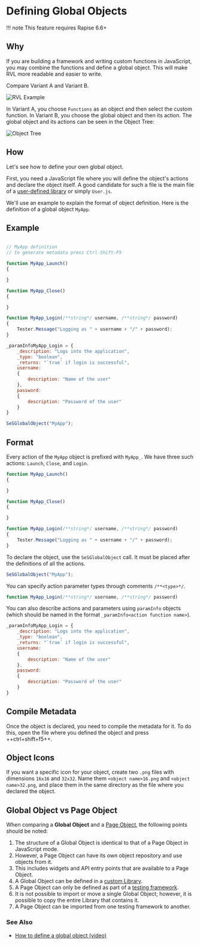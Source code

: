 # Defining Global Objects

!!! note
    This feature requires Rapise 6.6+

## Why

If you are building a framework and writing custom functions in JavaScript, you may combine the functions and define a global object. This will make RVL more readable and easier to write.

Compare Variant A and Variant B.

![RVL Example](./img/global_object_rvl_example.png)

In Variant A, you choose `Functions` as an object and then select the custom function. In Variant B, you choose the global object and then its action. The global object and its actions can be seen in the Object Tree:

![Object Tree](./img/global_object_in_object_tree.png)

## How

Let's see how to define your own global object.

First, you need a JavaScript file where you will define the object's actions and declare the object itself. A good candidate for such a file is the main file of a [user-defined library](/Guide/tutorial_custom_library/#2-libuser) or simply `User.js`.

We'll use an example to explain the format of object definition. Here is the definition of a global object `MyApp`.

## Example

```javascript

// MyApp definition
// to generate metadata press Ctrl-Shift-F5

function MyApp_Launch()
{

}

function MyApp_Close()
{

}

function MyApp_Login(/**string*/ username, /**string*/ password)
{
    Tester.Message("Logging as " + username + "/" + password);
}

_paramInfoMyApp_Login = {
    _description: "Logs into the application",
    _type: "boolean",
    _returns: "`true` if login is successful",
    username:
    {
        description: "Name of the user"
    },
    password:
    {
        description: "Password of the user"
    }
}

SeSGlobalObject("MyApp");

```

## Format

Every action of the `MyApp` object is prefixed with `MyApp_`. We have three such actions: `Launch`, `Close`, and `Login`.

```javascript
function MyApp_Launch()
{

}

function MyApp_Close()
{

}

function MyApp_Login(/**string*/ username, /**string*/ password)
{
    Tester.Message("Logging as " + username + "/" + password);
}
```

To declare the object, use the `SeSGlobalObject` call. It must be placed after the definitions of all the actions.

```javascript
SeSGlobalObject("MyApp");
```

You can specify action parameter types through comments `/**<type>*/`.

```javascript
function MyApp_Login(/**string*/ username, /**string*/ password)
```

You can also describe actions and parameters using `paramInfo` objects (which should be named in the format `_paramInfo<action function name>`).

```javascript
_paramInfoMyApp_Login = {
    _description: "Logs into the application",
    _type: "boolean",
    _returns: "`true` if login is successful",
    username:
    {
        description: "Name of the user"
    },
    password:
    {
        description: "Password of the user"
    }
}
```

## Compile Metadata

Once the object is declared, you need to compile the metadata for it. To do this, open the file where you defined the object and press ++ctrl+shift+f5++.

## Object Icons

If you want a specific icon for your object, create two `.png` files with dimensions `16x16` and `32x32`. Name them `<object name>16.png` and `<object name>32.png`, and place them in the same directory as the file where you declared the object.

## Global Object vs Page Object

When comparing a **Global Object** and a [Page Object](./Frameworks/pageobjects.md), the following points should be noted:

1.  The structure of a Global Object is identical to that of a Page Object in JavaScript mode.
2.  However, a Page Object can have its own object repository and use objects from it.
3.  This includes widgets and API entry points that are available to a Page Object.
4.  A Global Object can be defined in a [custom Library](custom_libraries.md).
5.  A Page Object can only be defined as part of a [testing framework](./Frameworks/frameworks.md).
6.  It is not possible to import or move a single Global Object; however, it is possible to copy the entire Library that contains it.
7.  A Page Object can be imported from one testing framework to another.

### See Also

- [How to define a global object (video)](https://www.youtube.com/watch?v=BIgOIxkZ5Hk&t=1408s)